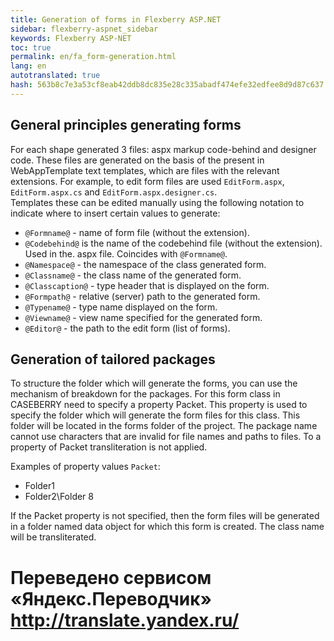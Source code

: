 ```yaml
--- 
title: Generation of forms in Flexberry ASP.NET 
sidebar: flexberry-aspnet_sidebar 
keywords: Flexberry ASP-NET 
toc: true 
permalink: en/fa_form-generation.html 
lang: en 
autotranslated: true 
hash: 563b8c7e3a53cf8eab42ddb8dc835e28c335abadf474efe32edfee8d9d87c637 
--- 
```


## General principles generating forms 

For each shape generated 3 files: aspx markup code-behind and designer code. 
These files are generated on the basis of the present in WebAppTemplate text templates, which are files with the relevant extensions. For example, to edit form files are used `EditForm.aspx`, `EditForm.aspx.cs` and `EditForm.aspx.designer.cs`.<br> 
Templates these can be edited manually using the following notation to indicate where to insert certain values to generate: 

* `@Formname@` - name of form file (without the extension). 
* `@Codebehind@` is the name of the codebehind file (without the extension). Used in the. aspx file. Coincides with `@Formname@`. 
* `@Namespace@` - the namespace of the class generated form. 
* `@Classname@` - the class name of the generated form. 
* `@Classcaption@` - type header that is displayed on the form. 
* `@Formpath@` - relative (server) path to the generated form. 
* `@Typename@` - type name displayed on the form. 
* `@Viewname@` - view name specified for the generated form. 
* `@Editor@` - the path to the edit form (list of forms). 

## Generation of tailored packages 

To structure the folder which will generate the forms, you can use the mechanism of breakdown for the packages. For this form class in CASEBERRY need to specify a property Packet. This property is used to specify the folder which will generate the form files for this class. This folder will be located in the forms folder of the project. The package name cannot use characters that are invalid for file names and paths to files. To a property of Packet transliteration is not applied. 

Examples of property values `Packet`: 

* Folder1 
* Folder2\Folder 8 

If the Packet property is not specified, then the form files will be generated in a folder named data object for which this form is created. The class name will be transliterated. 



 # Переведено сервисом «Яндекс.Переводчик» http://translate.yandex.ru/